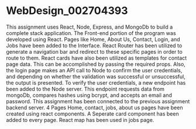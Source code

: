 # WebDesign_002704393
This assignment uses React, Node, Express, and MongoDb to build a complete stack application. 
The Front-end portion of the program was developed using React. Pages like Home, About Us, Contact, Login, and Jobs have been added to the Interface. 
React Router has been utilized to generate a navigation bar and redirect to these specific pages in order to route to them. 
React cards have also been utilized as templates for contact page data. This can be accomplished by passing the required props. 
Also, the login page makes an API call to Node to confirm the user credentials, and depending on whether the validation was successful or unsuccessful, the output is presented. To verify the user credentials, a new endpoint has been added to the Node server. 
This endpoint requests data from mongoDb, compares hashes using bcrypt, and accepts an email and password.
This assignment has been connected to the previous assignment backend server. 
4 Pages Home, contact, jobs, about us pages have been created using react components. A Seperate card component has been added to every page.
React map has been used in jobs page.